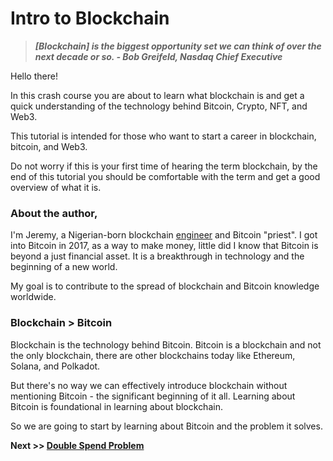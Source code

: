 # Intro to Blockchain

> ***[Blockchain] is the biggest opportunity set we can think of over the next decade or so. - Bob Greifeld, Nasdaq Chief Executive***

Hello there!

In this crash course you are about to learn what blockchain is and get a quick understanding of the technology behind Bitcoin, Crypto, NFT, and Web3.

This tutorial is intended for those who want to start a career in blockchain, bitcoin, and Web3.

Do not worry if this is your first time of hearing the term blockchain, by the end of this tutorial you should be comfortable with the term and get a good overview of what it is.

### About the author,

I'm Jeremy, a Nigerian-born blockchain [engineer](https://twitter.com/jeremyikwuje) and Bitcoin "priest".  I got into Bitcoin in 2017, as a way to make money, little did I know that Bitcoin is beyond a just financial asset. It is a breakthrough in technology and the beginning of a new world.

My goal is to contribute to the spread of blockchain and Bitcoin knowledge worldwide.

### Blockchain > Bitcoin

Blockchain is the technology behind Bitcoin. Bitcoin is a blockchain and not the only blockchain, there are other blockchains today like Ethereum, Solana, and Polkadot.

But there's no way we can effectively introduce blockchain without mentioning Bitcoin - the significant beginning of it all. Learning about Bitcoin is foundational in learning about blockchain.

So we are going to start by learning about Bitcoin and the problem it solves.

**Next >> [Double Spend Problem](https://github.com/jeremyikwuje/intro-to-blockchain/blob/main/double-spend-problem.md)**
